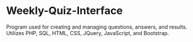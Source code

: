 # Weekly-Quiz-Interface
Program used for creating and managing questions, answers, and results. Utilizes PHP, SQL, HTML, CSS, JQuery, JavaScript, and Bootstrap. 

